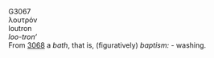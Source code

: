 <body>
  <p>G3067<br>  λουτρόν  <br> loutron  <br><i>loo-tron‘ </i><br>From <a href="g3068.htm">3068</a>  a <i>bath</i>, that is, (figuratively) <i>baptism:</i> - washing.<br></p>
 </body>